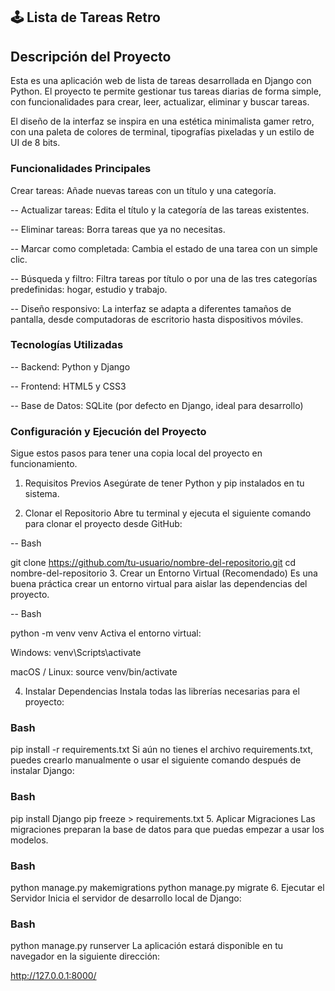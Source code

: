 ## 🕹️ Lista de Tareas Retro
## Descripción del Proyecto

Esta es una aplicación web de lista de tareas desarrollada en Django con Python. El proyecto te permite gestionar tus tareas diarias de forma simple, con funcionalidades para crear, leer, actualizar, eliminar y buscar tareas.

El diseño de la interfaz se inspira en una estética minimalista gamer retro, con una paleta de colores de terminal, tipografías pixeladas y un estilo de UI de 8 bits.

### Funcionalidades Principales
Crear tareas: Añade nuevas tareas con un título y una categoría.

-- Actualizar tareas: Edita el título y la categoría de las tareas existentes.

-- Eliminar tareas: Borra tareas que ya no necesitas.

-- Marcar como completada: Cambia el estado de una tarea con un simple clic.

-- Búsqueda y filtro: Filtra tareas por título o por una de las tres categorías predefinidas: hogar, estudio y trabajo.

--  Diseño responsivo: La interfaz se adapta a diferentes tamaños de pantalla, desde computadoras de escritorio hasta dispositivos móviles.

### Tecnologías Utilizadas
-- Backend: Python y Django

-- Frontend: HTML5 y CSS3

-- Base de Datos: SQLite (por defecto en Django, ideal para desarrollo)

### Configuración y Ejecución del Proyecto
Sigue estos pasos para tener una copia local del proyecto en funcionamiento.

1. Requisitos Previos
Asegúrate de tener Python y pip instalados en tu sistema.

2. Clonar el Repositorio
Abre tu terminal y ejecuta el siguiente comando para clonar el proyecto desde GitHub:

-- Bash

git clone https://github.com/tu-usuario/nombre-del-repositorio.git
cd nombre-del-repositorio
3. Crear un Entorno Virtual (Recomendado)
Es una buena práctica crear un entorno virtual para aislar las dependencias del proyecto.

-- Bash

python -m venv venv
Activa el entorno virtual:

Windows: venv\Scripts\activate

macOS / Linux: source venv/bin/activate

4. Instalar Dependencias
Instala todas las librerías necesarias para el proyecto:

### Bash

pip install -r requirements.txt
Si aún no tienes el archivo requirements.txt, puedes crearlo manualmente o usar el siguiente comando después de instalar Django:

### Bash

pip install Django
pip freeze > requirements.txt
5. Aplicar Migraciones
Las migraciones preparan la base de datos para que puedas empezar a usar los modelos.

### Bash

python manage.py makemigrations
python manage.py migrate
6. Ejecutar el Servidor
Inicia el servidor de desarrollo local de Django:

### Bash

python manage.py runserver
La aplicación estará disponible en tu navegador en la siguiente dirección:

http://127.0.0.1:8000/
